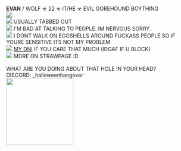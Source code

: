 **EVAN** / WOLF ☣ 22 ☣  IT/HE ☣ EVIL GOREHOUND BOYTHING <br/>
<img src="https://gifcity.carrd.co/assets/images/gallery39/59e6c9a7.gif?v=47652796">
<br/>
<img src="https://i.imgur.com/ovaff5r.gif"> USUALLY TABBED OUT
<br/>
<img src="https://i.imgur.com/kqNZIYF.gif"> I'M BAD AT TALKING TO PEOPLE. IM NERVOUS SORRY.
<br/> 
<img src="https://i.imgur.com/BjtQDjG.gif"> I DONT WALK ON EGGSHELLS AROUND FUCKASS PEOPLE SO IF YOURE SENSITIVE ITS NOT MY PROBLEM
<br/>
<img src="https://gifcity.carrd.co/assets/images/gallery31/1ad9e5e9.gif?v=47652796"> [MY DNI](https://rentry.co/wolfs-dni) IF YOU CARE THAT MUCH (IDGAF IF U BLOCK)
<br/>
<img src="https://gifcity.carrd.co/assets/images/gallery01/541621c7.gif?v=47652796"> MORE ON STRAWPAGE :D
<br/>
<br/>
WHAT ARE YOU DOING ABOUT THAT HOLE IN YOUR HEAD? <br/>
DISCORD: _halloweenhangover <br/>
 <img src="https://i.imgur.com/trK19Wf.gif" width="180"> <br/> <br/> <br/>
 
